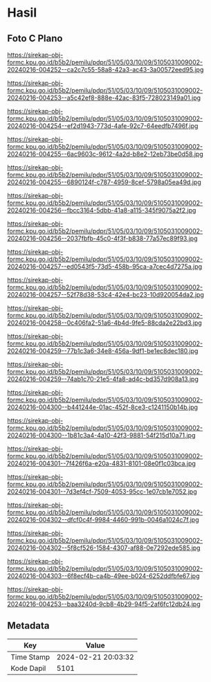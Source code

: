# Hasil

## Foto C Plano

https://sirekap-obj-formc.kpu.go.id/b5b2/pemilu/pdpr/51/05/03/10/09/5105031009002-20240216-004252--ca2c7c55-58a8-42a3-ac43-3a00572eed95.jpg

https://sirekap-obj-formc.kpu.go.id/b5b2/pemilu/pdpr/51/05/03/10/09/5105031009002-20240216-004253--a5c42ef8-888e-42ac-83f5-728023149a01.jpg

https://sirekap-obj-formc.kpu.go.id/b5b2/pemilu/pdpr/51/05/03/10/09/5105031009002-20240216-004254--ef2d1943-773d-4afe-92c7-64eedfb7496f.jpg

https://sirekap-obj-formc.kpu.go.id/b5b2/pemilu/pdpr/51/05/03/10/09/5105031009002-20240216-004255--6ac9603c-9612-4a2d-b8e2-12eb73be0d58.jpg

https://sirekap-obj-formc.kpu.go.id/b5b2/pemilu/pdpr/51/05/03/10/09/5105031009002-20240216-004255--6890124f-c787-4959-8cef-5798a05ea49d.jpg

https://sirekap-obj-formc.kpu.go.id/b5b2/pemilu/pdpr/51/05/03/10/09/5105031009002-20240216-004256--fbcc3164-5dbb-41a8-a115-345f9075a2f2.jpg

https://sirekap-obj-formc.kpu.go.id/b5b2/pemilu/pdpr/51/05/03/10/09/5105031009002-20240216-004256--2037fbfb-45c0-4f3f-b838-77a57ec89f93.jpg

https://sirekap-obj-formc.kpu.go.id/b5b2/pemilu/pdpr/51/05/03/10/09/5105031009002-20240216-004257--ed0543f5-73d5-458b-95ca-a7cec4d7275a.jpg

https://sirekap-obj-formc.kpu.go.id/b5b2/pemilu/pdpr/51/05/03/10/09/5105031009002-20240216-004257--52f78d38-53c4-42e4-bc23-10d920054da2.jpg

https://sirekap-obj-formc.kpu.go.id/b5b2/pemilu/pdpr/51/05/03/10/09/5105031009002-20240216-004258--0c406fa2-51a6-4b4d-9fe5-88cda2e22bd3.jpg

https://sirekap-obj-formc.kpu.go.id/b5b2/pemilu/pdpr/51/05/03/10/09/5105031009002-20240216-004259--77b1c3a6-34e8-456a-9df1-be1ec8dec180.jpg

https://sirekap-obj-formc.kpu.go.id/b5b2/pemilu/pdpr/51/05/03/10/09/5105031009002-20240216-004259--74ab1c70-21e5-4fa8-ad4c-bd357d908a13.jpg

https://sirekap-obj-formc.kpu.go.id/b5b2/pemilu/pdpr/51/05/03/10/09/5105031009002-20240216-004300--b441244e-01ac-452f-8ce3-c1241150b14b.jpg

https://sirekap-obj-formc.kpu.go.id/b5b2/pemilu/pdpr/51/05/03/10/09/5105031009002-20240216-004300--1b81c3a4-4a10-42f3-9881-54f215d10a71.jpg

https://sirekap-obj-formc.kpu.go.id/b5b2/pemilu/pdpr/51/05/03/10/09/5105031009002-20240216-004301--7f426f6a-e20a-4831-8101-08e0f1c03bca.jpg

https://sirekap-obj-formc.kpu.go.id/b5b2/pemilu/pdpr/51/05/03/10/09/5105031009002-20240216-004301--7d3ef4cf-7509-4053-95cc-1e07cb1e7052.jpg

https://sirekap-obj-formc.kpu.go.id/b5b2/pemilu/pdpr/51/05/03/10/09/5105031009002-20240216-004302--dfcf0c4f-9984-4460-991b-0046a1024c7f.jpg

https://sirekap-obj-formc.kpu.go.id/b5b2/pemilu/pdpr/51/05/03/10/09/5105031009002-20240216-004302--5f8cf526-1584-4307-af88-0e7292ede585.jpg

https://sirekap-obj-formc.kpu.go.id/b5b2/pemilu/pdpr/51/05/03/10/09/5105031009002-20240216-004303--6f8ecf4b-ca4b-49ee-b024-6252ddfbfe67.jpg

https://sirekap-obj-formc.kpu.go.id/b5b2/pemilu/pdpr/51/05/03/10/09/5105031009002-20240216-004253--baa3240d-9cb8-4b29-94f5-2af6fc12db24.jpg


## Metadata

| Key        | Value               |
| ---------- | ------------------- |
| Time Stamp | 2024-02-21 20:03:32 |
| Kode Dapil | 5101                |



